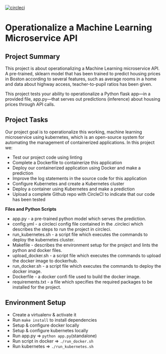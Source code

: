 [![circleci](https://circleci.com/gh/badetoye/Project4.svg?style=svg)](https://circleci.com/gh/badetoye/Project4) 

# Operationalize a Machine Learning Microservice API

## Project Summary
This project is about operationalizing a Machine Learning microservice API.
A pre-trained, sklearn model that has been trained to predict housing prices in Boston according to several features, such as average rooms in a home and data about highway access, teacher-to-pupil ratios has been given.

This project tests your ability to operationalize a Python flask app—in a provided file, app.py—that serves out predictions (inference) about housing prices through API calls.

## Project Tasks
Our project goal is to operationalize this working, machine learning microservice using kubernetes, which is an open-source system for automating the management of containerized applications. In this project we:

- Test our project code using linting
- Complete a Dockerfile to containerize this application
- Deploy our containerized application using Docker and make a prediction
- Improve the log statements in the source code for this application
- Configure Kubernetes and create a Kubernetes cluster
- Deploy a container using Kubernetes and make a prediction
- Upload a complete Github repo with CircleCI to indicate that our code has been tested

**Files and Python Scripts**
- app.py - a pre-trained python model which serves the prediction.
- config.yml - a circleci config file contained in the .circleci which describes the steps to run the project in circleci.
- run_kubernetes.sh - a script file which executes the commands to deploy the kubernetes cluster.
- Makefile - describes the environment setup for the project and lints the python and docker files.
- upload_docker.sh - a script file which executes the commands to upload the docker image to dockerhub.
- run_docker.sh - a script file which executes the commands to deploy the docker image.
- Dockerfile - a docker confi file used to build the docker image.
- requirements.txt - a file which specifies the required packages to be installed for the project.

## Environment Setup
- Create a virtualenv & activate it
- Run `make install` to install dependencies
- Setup & configure docker locally
- Setup & configure kubernetes locally
- Run app.py => `python app.py`(standalone)
- Run script in docker => `./run_docker.sh`
- Run kubernetes => `./run_kubernetes.sh`




